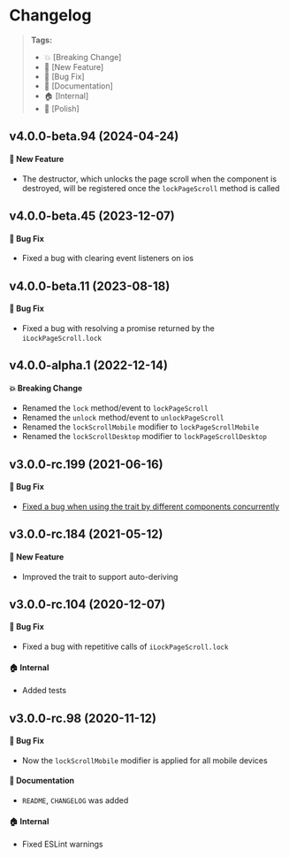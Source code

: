Changelog
=========

> **Tags:**
> - :boom:       [Breaking Change]
> - :rocket:     [New Feature]
> - :bug:        [Bug Fix]
> - :memo:       [Documentation]
> - :house:      [Internal]
> - :nail_care:  [Polish]

## v4.0.0-beta.94 (2024-04-24)

#### :rocket: New Feature

* The destructor, which unlocks the page scroll when the component is destroyed, will be registered once the `lockPageScroll` method is called

## v4.0.0-beta.45 (2023-12-07)

#### :bug: Bug Fix

* Fixed a bug with clearing event listeners on ios

## v4.0.0-beta.11 (2023-08-18)

#### :bug: Bug Fix

* Fixed a bug with resolving a promise returned by the `iLockPageScroll.lock`

## v4.0.0-alpha.1 (2022-12-14)

#### :boom: Breaking Change

* Renamed the `lock` method/event to `lockPageScroll`
* Renamed the `unlock` method/event to `unlockPageScroll`
* Renamed the `lockScrollMobile` modifier to `lockPageScrollMobile`
* Renamed the `lockScrollDesktop` modifier to `lockPageScrollDesktop`

## v3.0.0-rc.199 (2021-06-16)

#### :bug: Bug Fix

* [Fixed a bug when using the trait by different components concurrently](https://github.com/V4Fire/Client/issues/549)

## v3.0.0-rc.184 (2021-05-12)

#### :rocket: New Feature

* Improved the trait to support auto-deriving

## v3.0.0-rc.104 (2020-12-07)

#### :bug: Bug Fix

* Fixed a bug with repetitive calls of `iLockPageScroll.lock`

#### :house: Internal

* Added tests

## v3.0.0-rc.98 (2020-11-12)

#### :bug: Bug Fix

* Now the `lockScrollMobile` modifier is applied for all mobile devices

#### :memo: Documentation

* `README`, `CHANGELOG` was added

#### :house: Internal

* Fixed ESLint warnings
